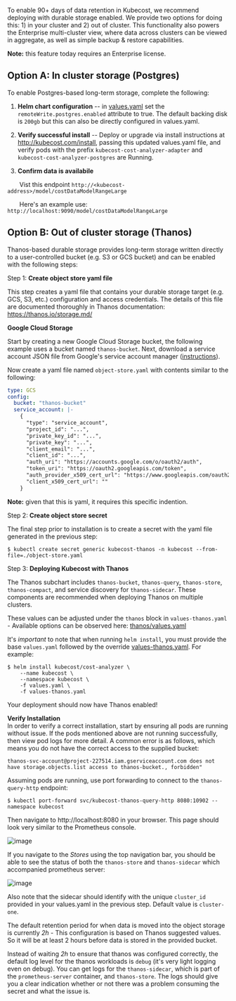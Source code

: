 To enable 90+ days of data retention in Kubecost, we recommend deploying with durable storage enabled. We provide two options for doing this: 1) in your cluster and 2) out of cluster. This functionality also powers the Enterprise multi-cluster view, where data across clusters can be viewed in aggregate, as well as simple backup & restore capabilities.

**Note:** this feature today requires an Enterprise license. 

## Option A: In cluster storage (Postgres)

To enable Postgres-based long-term storage, complete the following:

1. **Helm chart configuration** -- in [values.yaml](https://github.com/kubecost/cost-analyzer-helm-chart/blob/master/cost-analyzer/values.yaml) set the `remoteWrite.postgres.enabled` attribute 
to true. The default backing disk is `200gb` but this can also be directly configured in values.yaml. 
 
2. **Verify successful install** -- Deploy or upgrade via install instructions at <http://kubecost.com/install>, passing this updated values.yaml file, and verify pods with the prefix `kubecost-cost-analyzer-adapter`
and `kubecost-cost-analyzer-postgres` are Running.

3. **Confirm data is availabile**

&nbsp;&nbsp;&nbsp;&nbsp;&nbsp;&nbsp;&nbsp;Vist this endpoint `http://<kubecost-address>/model/costDataModelRangeLarge`

&nbsp;&nbsp;&nbsp;&nbsp;&nbsp;&nbsp;&nbsp;Here's an example use: `http://localhost:9090/model/costDataModelRangeLarge`

## Option B: Out of cluster storage (Thanos)

Thanos-based durable storage provides long-term storage written directly to a user-controlled bucket (e.g. S3 or GCS bucket) and can be enabled with the following steps:

Step 1: **Create object store yaml file** 

This step creates a yaml file that contains your durable storage target (e.g. GCS, S3, etc.) configuration and access credentials. The details of this file are documented thoroughly in Thanos documentation: https://thanos.io/storage.md/

__Google Cloud Storage__

Start by creating a new Google Cloud Storage bucket, the following example uses a bucket named `thanos-bucket`. Next, download a service account JSON file from Google's service account manager ([instructions](/google-service-account-thanos.md)).

Now create a yaml file named `object-store.yaml` with contents similar to the following:

```yaml
type: GCS
config:
  bucket: "thanos-bucket"
  service_account: |-
    {
      "type": "service_account",
      "project_id": "...",
      "private_key_id": "...",
      "private_key": "...",
      "client_email": "...",
      "client_id": "...",
      "auth_uri": "https://accounts.google.com/o/oauth2/auth",
      "token_uri": "https://oauth2.googleapis.com/token",
      "auth_provider_x509_cert_url": "https://www.googleapis.com/oauth2/v1/certs",
      "client_x509_cert_url": ""
    }
```
**Note:** given that this is yaml, it requires this specific indention. 

Step 2: **Create object store secret**   

The final step prior to installation is to create a secret with the yaml file generated in the previous step:
```
$ kubectl create secret generic kubecost-thanos -n kubecost --from-file=./object-store.yaml
```

Step 3: **Deploying Kubecost with Thanos**

The Thanos subchart includes `thanos-bucket`, `thanos-query`, `thanos-store`,  `thanos-compact`, and service discovery for `thanos-sidecar`. These components are recommended when deploying Thanos on multiple clusters.

These values can be adjusted under the `thanos` block in `values-thanos.yaml` - Available options can be observed here: [thanos/values.yaml](https://github.com/kubecost/cost-analyzer-helm-chart/blob/master/cost-analyzer/charts/thanos/values.yaml)

It's *important* to note that when running `helm install`, you must provide the base `values.yaml` followed by the override [values-thanos.yaml](https://github.com/kubecost/cost-analyzer-helm-chart/blob/master/cost-analyzer/values-thanos.yaml). For example:

```
$ helm install kubecost/cost-analyzer \
    --name kubecost \
    --namespace kubecost \
    -f values.yaml \
    -f values-thanos.yaml
```

Your deployment should now have Thanos enabled!

**Verify Installation**  
In order to verify a correct installation, start by ensuring all pods are running without issue. If the pods mentioned above are not running successfully, then view pod logs for more detail. A common error is as follows, which means you do not have the correct access to the supplied bucket: 

```
thanos-svc-account@project-227514.iam.gserviceaccount.com does not have storage.objects.list access to thanos-bucket., forbidden"
```

Assuming pods are running, use port forwarding to connect to the `thanos-query-http` endpoint:
```
$ kubectl port-forward svc/kubecost-thanos-query-http 8080:10902 --namespace kubecost
```
Then navigate to http://localhost:8080 in your browser. This page should look very similar to the Prometheus console.

![image](https://user-images.githubusercontent.com/334480/66616984-1076e480-eba1-11e9-8dd2-7c20541ad0b1.png)

If you navigate to the *Stores* using the top navigation bar, you should be able to see the status of both the `thanos-store` and `thanos-sidecar` which accompanied prometheus server:

![image](https://user-images.githubusercontent.com/334480/66617048-58960700-eba1-11e9-9f68-d007fcb11410.png)

Also note that the sidecar should identify with the unique `cluster_id` provided in your values.yaml in the previous step. Default value is `cluster-one`.

The default retention period for when data is moved into the object storage is currently *2h* - This configuration is based on Thanos suggested values. So it will be at least 2 hours before data is stored in the provided bucket. 

Instead of waiting *2h* to ensure that thanos was configured correctly, the default log level for the thanos workloads is `debug` (it's very light logging even on debug). You can get logs for the `thanos-sidecar`, which is part of the `prometheus-server` container, and `thanos-store`. The logs should give you a clear indication whether or not there was a problem consuming the secret and what the issue is. 
